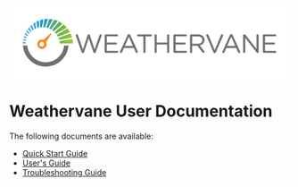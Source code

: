 ![Weathervane](../images/VMW-Weathervane-Logo-SML.png)
# Weathervane User Documentation

The following documents are available:
* [Quick Start Guide](usersGuide.md#quickstart-guide)
* [User's Guide](usersGuide.md)
* [Troubleshooting Guide](troubleshooting.md)
